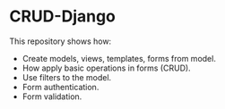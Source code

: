# CRUD-Django
This repository shows how:
* Create models, views, templates, forms from model.
* How apply basic operations in forms (CRUD).
* Use filters to the model.
* Form authentication.
* Form validation.



